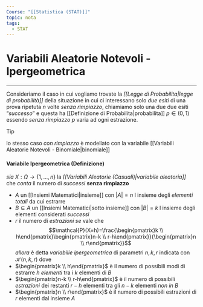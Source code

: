 ```yaml
---
Course: "[[Statistica (STAT)]]"
topic: nota
tags:
  - STAT
---
```

# Variabili Aleatorie Notevoli - Ipergeometrica
---
Consideriamo il caso in cui vogliamo trovate la _[[Legge di Probabilita|legge di probabilità]]_  della situazione in cui ci interessano solo _due esiti_ di una prova ripetuta $n$ volte _senza rimpiazzo_,
chiamiamo solo una due due esiti “_successo_”  e questa ha [[Definizione di Probabilita|probabilita]] $p\in (0,1)$ essendo _senza rimpiazzo_ $p$  varia ad ogni estrazione.

>[!tip]
>lo stesso caso _con rimpiazzo_ è modellato con la variabile [[Variabili Aleatorie Notevoli - Binomiale|binomiale]] 
#### Variabile Ipergeometrica (Definizione)
_sia_ $X:\Omega \rightarrow\{ 1,\dots,n\}$ la _[[Variabili Aleatorie (Casuali)|variabile aleatoria]]_ che _conta_ il numero di _successi_ __senza rimpiazzo__
- $A$ un [[Insiemi Matematici|insieme]] con $|A|=n$ l insieme degli  _elementi totali_ da cui estrarre
- $B \subseteq A$ un [[Insiemi Matematici|sotto insieme]] con $|B|=k$  l insieme degli elementi considerati _successi_  
- $r$ il numero di _estrazioni_ 
_se_ vale che $$\mathcal{P}(X=h)=\frac{\begin{pmatrix}k \\ h\end{pmatrix}\begin{pmatrix}n-k \\ r-h\end{pmatrix}}{\begin{pmatrix}n \\ r\end{pmatrix}}$$
_allora_ è detta _variabilie ipergeometrica_ di parametri $n,k,r$ indicata con $\mathcal{H}(n,k,r)$ 
dove
- $\begin{pmatrix}k \\ h\end{pmatrix}$ è il numero di possibili modi di estrarre $h$ _elementi_ tra i $k$ elementi di $B$ 
- $\begin{pmatrix}n-k \\ r-h\end{pmatrix}$ è il numero di possibili _estrazioni_ dei restanti $r-h$ elementi tra gli $n-k$ elementi _non in_ $B$
- $\begin{pmatrix}n \\ r\end{pmatrix}$ è il numero di possibili estrazioni di $r$ elementi dal insieme $A$

